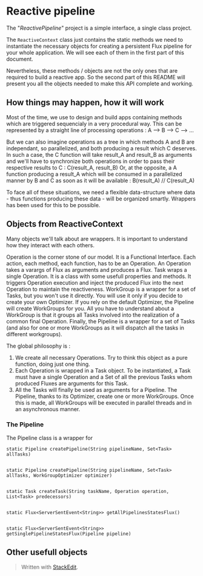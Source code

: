# Reactive pipeline

The "*ReactivePipeline*" project is a simple interface, a single class project.

The `ReactiveContext` class just contains the static methods we need to instantiate the necessary objects for creating a persistent Flux pipeline for your whole application.
We will see each of them in the first part of this document.

Nevertheless, these methods / objects are not the only ones that are required to build a reactive app.
So the second part of this README will present you all the objects needed to make this API complete and working.

## How things may happen, how it will work

Most of the time, we use to design and build apps containing methods which are triggered sequencialy in a very procedural way. This can be represented by a straight line of processing operations : A --> B --> C --> ...

But we can also imagine operations as a tree in which methods A and B are independant, so parallelized, and both producing a result which C deserves. In such a case, the C function will take result_A and result_B as arguments and we'll have to synchronize both operations in order to pass their respective results to C : C(result_A, result_B)
Or, at the opposite, a A function producing a result_A which will be consumed in a parallelized manner by B and C as soon as it will be available : B(result_A) // C(result_A)

To face all of these situations, we need a flexible data-structure where data - thus functions producing these data - will be organized smartly. Wrappers has been used for this to be possible.



## Objects from ReactiveContext

Many objects we'll talk about are wrappers. It is important to understand how they interact with each others.

Operation is the corner stone of our model. It is a Functional Interface. Each action, each method, each function, has to be an Operation. An Operation takes a varargs of Flux as arguments and produces a Flux.
Task wraps a single Operation. It is a class with some usefull properties and methods. It triggers Operation execution and inject the produced Flux into the next Operation to maintain the reactiveness.
WorkGroup is a wrapper for a set of Tasks, but you won't use it directly. You will use it only if you decide to create your own Optimizer. If you rely on the default Optimizer, the Pipeline will create WorkGroups for you. All you have to understand about a WorkGroup is that it groups all Tasks involved into the realization of a common final Operation.
Finally, the Pipeline is a wrapper for a set of Tasks (and also for one or more WorkGroups as it will dispatch all the tasks in different workgroups).

The global philosophy is :

 1. We create all necessary Operations. Try to think this object as a pure function, doing just one thing.
 2. Each Operation is wrapped in a Task object. To be instantiated, a Task must have a single Operation and a Set of all the previous Tasks whom produced Fluxes are arguments for this Task.
 3. All the Tasks will finally be used as arguments for a Pipeline. The Pipeline, thanks to its Optimizer, create one or more WorkGroups. Once this is made, all WorkGroups will be executed in parallel threads and in an asynchronous manner.

### The Pipeline

The Pipeline class is a wrapper for 

    static Pipeline createPipeline(String pipelineName, Set<Task> allTasks)


    static Pipeline createPipeline(String pipelineName, Set<Task> allTasks, WorkGroupOptimizer optimizer)


    static Task createTask(String taskName, Operation operation, List<Task> predecessors)


    static Flux<ServerSentEvent<String>> getAllPipelinesStatesFlux()


    static Flux<ServerSentEvent<String>> getSinglePipelineStatesFlux(Pipeline pipeline)

## Other usefull objects

> Written with [StackEdit](https://stackedit.io/).
<!--stackedit_data:
eyJoaXN0b3J5IjpbLTk5NzUwNTUsOTA2NTgzNTgzLC0yMDgwND
QzMjE2LDcxNDI0NTEwMSwyMDE1MDEzNjk0LDU1NDczMDU4Nywx
MDQ5MDY2MzM0LC01NDg2MjIzNzVdfQ==
-->